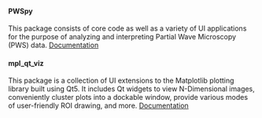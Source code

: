

#### PWSpy
This package consists of core code as well as a variety of UI applications for the purpose of analyzing and interpreting Partial Wave Microscopy (PWS) data.
[Documentation](https://pwspy.readthedocs.io/en/dev/)

#### mpl_qt_viz
This package is a collection of UI extensions to the Matplotlib plotting library built using Qt5. It includes Qt widgets to view N-Dimensional images, conveniently cluster plots into a dockable window, provide various modes of user-friendly ROI drawing, and more.
[Documentation](https://nanthony21.github.io/mpl_qt_viz/)
